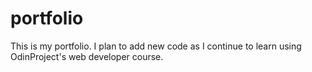 # portfolio
This is my portfolio. I plan to add new code as I continue to learn using OdinProject's web developer course.